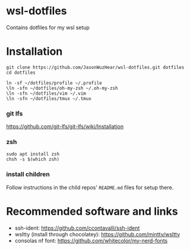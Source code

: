 # wsl-dotfiles
Contains dotfiles for my wsl setup

# Installation
```
git clone https://github.com/JasonWuzHear/wsl-dotfiles.git dotfiles
cd dotfiles

ln -sf ~/dotfiles/profile ~/.profile
\ln -sfn ~/dotfiles/oh-my-zsh ~/.oh-my-zsh
\ln -sfn ~/dotfiles/vim ~/.vim
\ln -sfn ~/dotfiles/tmux ~/.tmux
```

### git lfs
https://github.com/git-lfs/git-lfs/wiki/Installation

### zsh
```
sudo apt install zsh
chsh -s $(which zsh)
```

### install children
Follow instructions in the child repos' `README.md` files for setup there.


# Recommended software and links
- ssh-ident: https://github.com/ccontavalli/ssh-ident
- wsltty (install through chocolatey): https://github.com/mintty/wsltty
- consolas nf font: https://github.com/whitecolor/my-nerd-fonts
